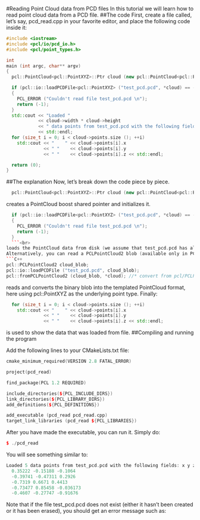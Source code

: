#Reading Point Cloud data from PCD files
In this tutorial we will learn how to read point cloud data from a PCD file.
##The code
First, create a file called, let’s say, pcd_read.cpp in your favorite editor, and place the following code inside it:
```c++
#include <iostream>
#include <pcl/io/pcd_io.h>
#include <pcl/point_types.h>

int
main (int argc, char** argv)
{
  pcl::PointCloud<pcl::PointXYZ>::Ptr cloud (new pcl::PointCloud<pcl::PointXYZ>);

  if (pcl::io::loadPCDFile<pcl::PointXYZ> ("test_pcd.pcd", *cloud) == -1) //* load the file
  {
    PCL_ERROR ("Couldn't read file test_pcd.pcd \n");
    return (-1);
  }
  std::cout << "Loaded "
            << cloud->width * cloud->height
            << " data points from test_pcd.pcd with the following fields: "
            << std::endl;
  for (size_t i = 0; i < cloud->points.size (); ++i)
    std::cout << "    " << cloud->points[i].x
              << " "    << cloud->points[i].y
              << " "    << cloud->points[i].z << std::endl;

  return (0);
}
```
##The explanation
Now, let’s break down the code piece by piece.<br>
```c++
  pcl::PointCloud<pcl::PointXYZ>::Ptr cloud (new pcl::PointCloud<pcl::PointXYZ>);
  ```
creates a PointCloud<PointXYZ> boost shared pointer and initializes it.<br>
```C++
  if (pcl::io::loadPCDFile<pcl::PointXYZ> ("test_pcd.pcd", *cloud) == -1) //* load the file
  {
    PCL_ERROR ("Couldn't read file test_pcd.pcd \n");
    return (-1);
  }
  ```<br>
loads the PointCloud data from disk (we assume that test_pcd.pcd has already been created from the previous tutorial) into the binary blob.
Alternatively, you can read a PCLPointCloud2 blob (available only in PCL 1.x). Due to the dynamic nature of point clouds, we prefer to read them as binary blobs, and then convert to the actual representation that we want to use.
```C++
pcl::PCLPointCloud2 cloud_blob;
pcl::io::loadPCDFile ("test_pcd.pcd", cloud_blob);
pcl::fromPCLPointCloud2 (cloud_blob, *cloud); //* convert from pcl/PCLPointCloud2 to pcl::PointCloud<T>
```
reads and converts the binary blob into the templated PointCloud format, here using pcl::PointXYZ as the underlying point type.
Finally:
```C++
  for (size_t i = 0; i < cloud->points.size (); ++i)
    std::cout << "    " << cloud->points[i].x
              << " "    << cloud->points[i].y
              << " "    << cloud->points[i].z << std::endl;
```
is used to show the data that was loaded from file.
##Compiling and running the program

Add the following lines to your CMakeLists.txt file:
```C++
cmake_minimum_required(VERSION 2.8 FATAL_ERROR)

project(pcd_read)

find_package(PCL 1.2 REQUIRED)

include_directories(${PCL_INCLUDE_DIRS})
link_directories(${PCL_LIBRARY_DIRS})
add_definitions(${PCL_DEFINITIONS})

add_executable (pcd_read pcd_read.cpp)
target_link_libraries (pcd_read ${PCL_LIBRARIES})
```
After you have made the executable, you can run it. Simply do:
```C++
$ ./pcd_read
```
You will see something similar to:
```C++
Loaded 5 data points from test_pcd.pcd with the following fields: x y z
  0.35222 -0.15188 -0.1064
  -0.39741 -0.47311 0.2926
  -0.7319 0.6671 0.4413
  -0.73477 0.85458 -0.036173
  -0.4607 -0.27747 -0.91676
  ```
Note that if the file test_pcd.pcd does not exist (either it hasn’t been created or it has been erased), you should get an error message such as:
```C++Couldn't read file test_pcd.pcd
```